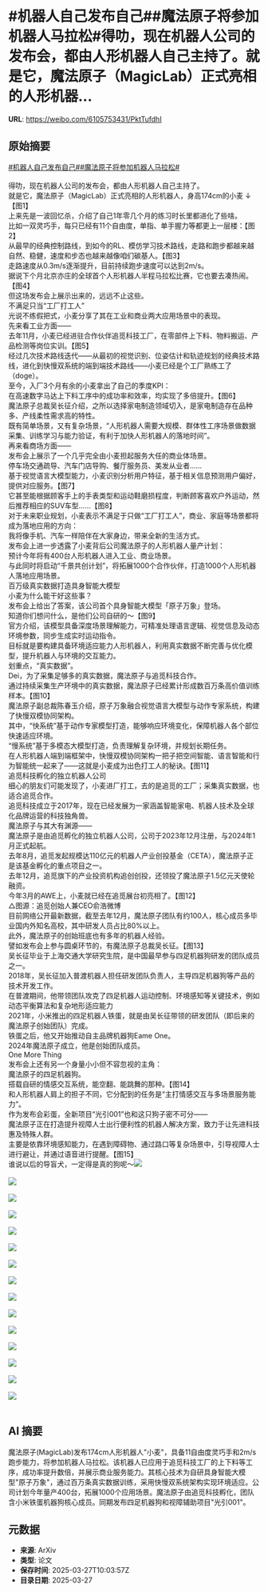 # #机器人自己发布自己##魔法原子将参加机器人马拉松#得叻，现在机器人公司的发布会，都由人形机器人自己主持了。就是它，魔法原子（MagicLab）正式亮相的人形机器...

**URL**: https://weibo.com/6105753431/PktTufdhI

## 原始摘要

<a href="https://m.weibo.cn/search?containerid=231522type%3D1%26t%3D10%26q%3D%23%E6%9C%BA%E5%99%A8%E4%BA%BA%E8%87%AA%E5%B7%B1%E5%8F%91%E5%B8%83%E8%87%AA%E5%B7%B1%23&amp;extparam=%23%E6%9C%BA%E5%99%A8%E4%BA%BA%E8%87%AA%E5%B7%B1%E5%8F%91%E5%B8%83%E8%87%AA%E5%B7%B1%23" data-hide=""><span class="surl-text">#机器人自己发布自己#</span></a><a href="https://m.weibo.cn/search?containerid=231522type%3D1%26t%3D10%26q%3D%23%E9%AD%94%E6%B3%95%E5%8E%9F%E5%AD%90%E5%B0%86%E5%8F%82%E5%8A%A0%E6%9C%BA%E5%99%A8%E4%BA%BA%E9%A9%AC%E6%8B%89%E6%9D%BE%23&amp;extparam=%23%E9%AD%94%E6%B3%95%E5%8E%9F%E5%AD%90%E5%B0%86%E5%8F%82%E5%8A%A0%E6%9C%BA%E5%99%A8%E4%BA%BA%E9%A9%AC%E6%8B%89%E6%9D%BE%23" data-hide=""><span class="surl-text">#魔法原子将参加机器人马拉松#</span></a><br><br>得叻，现在机器人公司的发布会，都由人形机器人自己主持了。<br>就是它，魔法原子（MagicLab）正式亮相的人形机器人，身高174cm的小麦 ↓【图1】<br>上来先是一波回忆杀，介绍了自己1年零几个月的练习时长里都进化了些啥。<br>比如一双灵巧手，每只已经有11个自由度，单指、单手握力等都更上一层楼：【图2】<br>从最早的经典控制路线，到如今的RL、模仿学习技术路线，走路和跑步都越来越自然、稳健，速度和步态也越来越像咱们碳基人。【图3】<br>走路速度从0.3m/s逐渐提升，目前持续跑步速度可以达到2m/s。<br>据说下个月北京亦庄的全球首个人形机器人半程马拉松比赛，它也要去凑热闹。【图4】<br>但这场发布会上展示出来的，远远不止这些。<br>不满足只当“工厂打工人”<br>光说不练假把式，小麦分享了其在工业和商业两大应用场景中的表现。<br>先来看工业方面——<br>去年11月，小麦已经进驻合作伙伴追觅科技工厂，在零部件上下料、物料搬运、产品检测等岗位实训。【图5】<br>经过几次技术路线迭代——从最初的视觉识别、位姿估计和轨迹规划的经典技术路线，进化到快慢双系统的端到端技术路线——小麦已经是个工厂熟练工了（doge）。<br>至今，入厂3个月有余的小麦拿出了自己的季度KPI：<br>在高速数字马达上下料工序中的成功率和效率，均实现了多倍提升。【图6】<br>魔法原子总裁吴长征介绍，之所以选择家电制造领域切入，是家电制造存在品种多、产线柔性需求高的特性。<br>既有简单场景，又有复杂场景，“人形机器人需要大规模、群体性工序场景做数据采集、训练学习与能力验证，有利于加快人形机器人的落地时间”。<br>再来看商场方面——<br>发布会上展示了一个几乎完全由小麦担起服务大任的商业体场景。<br>停车场交通疏导、汽车门店导购、餐厅服务员、美发从业者……<br>基于视觉语言大模型能力，小麦识别分析用户特征，基于相关信息预测用户偏好，提供对应服务。【图7】<br>它甚至能根据顾客手上的手表类型和运动鞋磨损程度，判断顾客喜欢户外运动，然后推荐相应的SUV车型……【图8】<br>对于未来职业规划，小麦表示不满足于只做“工厂打工人”，商业、家庭等场景都将成为落地应用的方向：<br>我将像手机、汽车一样陪伴在大家身边，带来全新的生活方式。<br>发布会上进一步透露了小麦背后公司魔法原子的人形机器人量产计划：<br>预计今年将有400台人形机器人进入工业、商业场景。<br>与此同时将启动“千景共创计划”，将拓展1000个合作伙伴，打造1000个人形机器人落地应用场景。<br>百万级真实数据打造具身智能大模型<br>小麦为什么能干好这些事？<br>发布会上给出了答案，该公司首个具身智能大模型「原子万象」登场。<br>知道你们想问什么，是他们公司自研的～【图9】<br>官方介绍，该模型具备深度场景理解能力，可精准处理语言逻辑、视觉信息及动态环境参数，同步生成实时运动指令。<br>目标就是要构建具备环境适应能力人形机器人，利用真实数据不断完善与优化模型，提升机器人与环境的交互能力。<br>划重点，“真实数据”。<br>Dei，为了采集足够多的真实数据，魔法原子与追觅科技合作。<br>通过持续采集生产环境中的真实数据，魔法原子已经累计形成数百万条高价值训练样本。【图10】<br>魔法原子副总裁陈春玉介绍，原子万象融合视觉语言大模型与动作专家系统，构建了快慢双模协同架构。<br>其中，“快系统”基于动作专家模型打造，能够响应环境变化，保障机器人各个部位快速适应环境。<br>“慢系统”基于多模态大模型打造，负责理解复杂环境，并规划长期任务。<br>在人形机器人端到端框架中，快慢双模协同架构一把子把空间智能、语言智能和行为智能统一起来了——这就是小麦成为出色打工人的秘诀。【图11】<br>追觅科技孵化的独立机器人公司<br>细心的朋友们可能发现了，小麦进厂打工，去的是追觅的工厂；采集真实数据，也适合追觅合作。<br>追觅科技成立于2017年，现在已经发展为一家涵盖智能家电、机器人技术及全球化品牌运营的科技独角兽。<br>魔法原子与其大有渊源——<br>魔法原子是由追觅孵化的独立机器人公司，公司于2023年12月注册，与2024年1月正式起航。<br>去年8月，追觅发起规模达110亿元的机器人产业创投基金（CETA），魔法原子正是该基金孵化的重点项目之一。<br>去年12月，追觅旗下的产业投资机构追创创投，还领投了魔法原子1.5亿元天使轮融资。<br>今年3月的AWE上，小麦就已经在追觅展台初亮相了。【图12】<br>△图源：追觅创始人兼CEO俞浩微博<br>目前网络公开最新数据，截至去年12月，魔法原子团队有约100人，核心成员多毕业国内外知名高校，其中研发人员占比80%以上。<br>此外，魔法原子的创始班底也有多年的机器人经验。<br>譬如发布会上参与圆桌环节的，有魔法原子总裁吴长征。【图13】<br>吴长征毕业于上海交通大学研究生院，是中国最早参与四足机器狗研发的团队成员之一。<br>2018年，吴长征加入普渡机器人担任研发团队负责人，主导四足机器狗等产品的技术开发工作。<br>在普渡期间，他带领团队攻克了四足机器人运动控制、环境感知等关键技术，例如动态平衡算法和复杂地形适应能力<br>2021年，小米推出的四足机器人铁蛋，就是由吴长征带领的研发团队（即后来的魔法原子创始团队）完成。<br>铁蛋之后，他又开始推动自主品牌机器狗Eame One。<br>2024年魔法原子成立，他是创始团队成员。<br>One More Thing<br>发布会上还有另一个身量小小但不容忽视的主角：<br>魔法原子的四足机器狗。<br>搭载自研的情感交互系统，能空翻、能跳舞的那种。【图14】<br>和人形机器人肩上的担子不同，它分配到的任务是“主打情感交互与多场景服务能力”。<br>作为发布会彩蛋，全新项目“光引001”也和这只狗子密不可分——<br>魔法原子正在打造提升视障人士出行便利性的机器人解决方案，致力于让先进科技惠及特殊人群。<br>主要是依靠环境感知能力，在遇到障碍物、通过路口等复杂场景中，引导视障人士进行避让，并通过语音进行提醒。【图15】<br>谁说以后的导盲犬，一定得是真的狗呢～<img style="" src="https://tvax4.sinaimg.cn/large/006Fd7o3gy1hzviaph7rjj30zk0jgatl.jpg" referrerpolicy="no-referrer"><br><br><img style="" src="https://tvax2.sinaimg.cn/large/006Fd7o3gy1hzviamxbllj30zk0jend2.jpg" referrerpolicy="no-referrer"><br><br><img style="" src="https://tvax3.sinaimg.cn/large/006Fd7o3gy1hzvitjdgsug30dc07atza.gif" referrerpolicy="no-referrer"><br><br><img style="" src="https://tvax1.sinaimg.cn/large/006Fd7o3gy1hzvitsll9dg30u00gfu10.gif" referrerpolicy="no-referrer"><br><br><img style="" src="https://tvax1.sinaimg.cn/large/006Fd7o3gy1hzvityqflhg30dc07anpe.gif" referrerpolicy="no-referrer"><br><br><img style="" src="https://tvax4.sinaimg.cn/large/006Fd7o3gy1hzviu42f5gg30u00gf4qq.gif" referrerpolicy="no-referrer"><br><br><img style="" src="https://tvax1.sinaimg.cn/large/006Fd7o3gy1hzviubm1bqg30dc07aqv7.gif" referrerpolicy="no-referrer"><br><br><img style="" src="https://tvax2.sinaimg.cn/large/006Fd7o3gy1hzviugpd5yg30u00gfx6u.gif" referrerpolicy="no-referrer"><br><br><img style="" src="https://tvax2.sinaimg.cn/large/006Fd7o3gy1hzviahr7kfj30kc0k0jyn.jpg" referrerpolicy="no-referrer"><br><br><img style="" src="https://tvax1.sinaimg.cn/large/006Fd7o3gy1hzviapn82kj30zk0jg1do.jpg" referrerpolicy="no-referrer"><br><br><img style="" src="https://tvax4.sinaimg.cn/large/006Fd7o3gy1hzviapr9xzj30zj0k0qd3.jpg" referrerpolicy="no-referrer"><br><br><img style="" src="https://tvax3.sinaimg.cn/large/006Fd7o3gy1hzviamjiidj30u00k011r.jpg" referrerpolicy="no-referrer"><br><br><img style="" src="https://tvax4.sinaimg.cn/large/006Fd7o3gy1hzviapl0yij30zk0jf46s.jpg" referrerpolicy="no-referrer"><br><br><img style="" src="https://tvax4.sinaimg.cn/large/006Fd7o3gy1hzviaplo4qj30zk0jgatn.jpg" referrerpolicy="no-referrer"><br><br><img style="" src="https://tvax2.sinaimg.cn/large/006Fd7o3gy1hzviapg6t2j30zj0k0ar9.jpg" referrerpolicy="no-referrer"><br><br>

## AI 摘要

魔法原子(MagicLab)发布174cm人形机器人"小麦"，具备11自由度灵巧手和2m/s跑步能力，将参加机器人马拉松。该机器人已应用于追觅科技工厂的上下料等工序，成功率提升数倍，并展示商业服务能力。其核心技术为自研具身智能大模型"原子万象"，通过百万条真实数据训练，采用快慢双系统架构实现环境适应。公司计划今年量产400台，拓展1000个应用场景。魔法原子由追觅科技孵化，团队含小米铁蛋机器狗核心成员。同期发布四足机器狗和视障辅助项目"光引001"。

## 元数据

- **来源**: ArXiv
- **类型**: 论文
- **保存时间**: 2025-03-27T10:03:57Z
- **目录日期**: 2025-03-27

